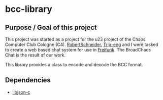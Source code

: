 bcc-library
===========

Purpose / Goal of this project
--------------
This project was started as a project for the u23 project of the Chaos Computer Club Cologne (C4).
<a href="https://github.com/RobertSchneider">RobertSchneider</a>, <a href="https://github.com/Trip-eng">Trip-eng</a> and I were tasked to create a web based chat system for use in <a href="http://freifunk.net/en/">Freifunk</a>.
The BroadChaos Chat is the result of our work.

This library provides a class to encode and decode the BCC format.

Dependencies
--------------
<ul>
<li><a href="https://github.com/json-c/json-c">libjson-c</a></li>
</ul>
